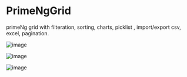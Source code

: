 # PrimeNgGrid
primeNg grid with filteration, sorting, charts, picklist ,  import/export csv, excel, pagination.

![image](https://user-images.githubusercontent.com/81885148/193035105-530b235d-ac77-47b3-977d-442fea87d319.png)

![image](https://user-images.githubusercontent.com/81885148/193035510-ae3a4e84-c2c9-4687-a92b-30563533a121.png)


![image](https://user-images.githubusercontent.com/81885148/193035333-6c9934e5-388b-4f90-a808-107a028c4071.png)

